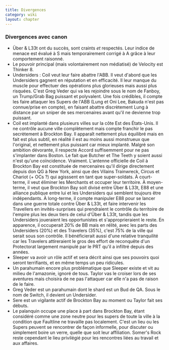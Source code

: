 ```yaml
---
title: Divergences
category: wiki
layout: chapter
---
```


### Divergences avec canon

- Über & L33t ont du succès, sont craints *et* respectés. Leur indice de menace est évalué à S mais temporairement corrigé à A grâce à leur comportement raisonné.
- Le pouvoir principal (mais volontairement non médiatisé) de Velocity est Thinker 8.
- Undersiders : Coil veut leur faire abattre l'ABB. Il veut d'abord que les Undersiders gagnent en réputation et en efficacité. Il leur manque du muscle pour effectuer des opérations plus glorieuses mais aussi plus risquées. C'est Greg Veder qui va les rejoindre sous le nom de Fanboy, un Trump/Grab Bag puissant et polyvalent. Une fois crédibles, il compte les faire attaquer les Supers de l'ABB (Lung et Oni Lee, Bakuda n'est pas connue/prise en compte), en faisant abattre discrètement Lung à distance par un sniper de ses mercenaires avant qu'il ne devienne trop puissant. 
- Coil est implanté dans plusieurs villes sur la côte Est des États-Unis. Il ne contrôle aucune ville complètement mais compte franchir le pas secrètement à Brockton Bay. Il apparaît nettement plus équilibré mais en fait est plus subtil, en réalité il est au moins aussi monstrueux que l'original, et nettement plus puissant car mieux implanté. Malgré son ambition dévorante, il respecte Accord suffisemment pour ne pas s'implanter dans Boston. Le fait que Butcher et The Teeth y soient aussi n'est qu'une coïncidence. Vraiment. L'antenne officielle de Coil à Brockton Bay est constituée de mercenaires qu'il dirige directement depuis don QG à New York, ainsi que des Vilains Trainwreck, Circus et Chariot (+ OCs ?) qui agisssent en tant que super-soldats. À court-terme, il veut éliminer les Merchants et occuper leur territoire. À moyen-terme, il veut que Brockton Bay soit divisé entre Über & L33t, E88 et une alliance publique entre lui et les Undersiders qui semblent toujours être indépendants. À long-terme, il compte manipuler E88 pour se lancer dans une guerre totale contre Über & L33t, et faire intervenir les Travellers en invités-surprises qui prendraient le contrôle du territoire de l'empire plus les deux tiers de celui d'Über & L33t, tandis que les Undersiders joueraient les opportunistes et s'approprieraient le reste. En apparence, il occuperait 20% de BB mais en rélité, avec les parts des Undersiders (20%) et des Travelers (35%), c'est 75% de la ville qui serait sous son contrôle. Il bénéficierait aussi d'une relative tranquilité car les Travelers attireraient le gros des effort de reconquête d'un Protectorat largement manipulé par le PRT qu'il a infiltré depuis des années.
- Sleeper va avoir un rôle actif et sera décrit ainsi que ses pouvoirs quoi seront terrifiants, et en même temps un peu ridicules.
- Un parahumain encore plus problématique que Sleeper existe et vit au milieu de l'amazonie, ignoré de tous. Taylor vas le croiser lors de ses aventures mais choisira de ne pas l'attaquer car elle n'a pas de raison de le faire.
- Greg Veder est un parahumain dont le shard est un Bud de QA. Sous le nom de Switch, il devient un Undersider.
- Sere est un vigilante actif de Brockton Bay au moment ou Taylor fait ses débuts.
- Le palanquin occupe une place à part dans Brockton Bay, étant considéré comme une zone neutre pour les supers de toute la ville à la condition que Faultline ne travaille pas localement. C'est un lieu ou les Supers peuvent se rencontrer de façon informelle, pour discuter ou simplement boire un verre, quelle que soit leur affiliation. Somer's Rock reste cependant le lieu privilégié pour les rencontres liées au travail et aux affaires.